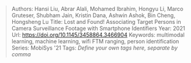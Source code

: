 > Authors: Hansi Liu, Abrar Alali, Mohamed Ibrahim, Hongyu Li, Marco Gruteser, Shubham Jain, Kristin Dana, Ashwin Ashok, Bin Cheng, Hongsheng Lu
> Title: Lost and Found! Associating Target Persons in Camera Surveillance Footage with Smartphone Identifiers
> Year: 2021
> Url: https://doi.org/10.1145/3458864.3466904
> Keywords: multimodal learning, machine learning, wifi FTM ranging, person identification
> Series: MobiSys '21
> Tags: *Define your own tags here, separate by comma*